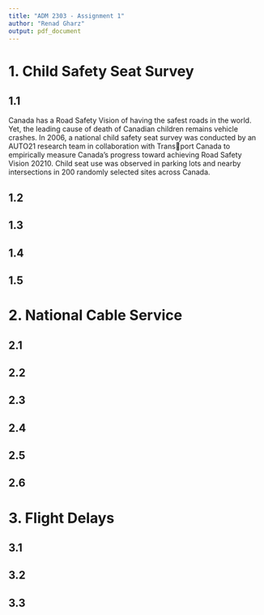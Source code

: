 ```yaml
---
title: "ADM 2303 - Assignment 1"
author: "Renad Gharz"
output: pdf_document
---
```


# 1. Child Safety Seat Survey

## 1.1

Canada has a Road Safety Vision of having the safest roads in the world. Yet, the leading cause of death of Canadian children remains vehicle crashes. In 2006, a national child safety seat survey was conducted by an AUTO21 research team in collaboration with Transport Canada to empirically measure Canada’s progress toward achieving Road Safety Vision 20210. Child seat use was observed in parking lots and nearby intersections in 200 randomly selected sites across Canada.

## 1.2

## 1.3

## 1.4

## 1.5


# 2. National Cable Service

## 2.1

## 2.2

## 2.3

## 2.4

## 2.5

## 2.6


# 3. Flight Delays

## 3.1

## 3.2

## 3.3

